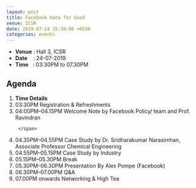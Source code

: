 ```yaml
---
layout: post
title: Facebook Data for Good
venue: ICSR
date: 2019-07-24 15:30:00 +0530
categories: events
---
```

<ul class="mb-5" >
        <li><b>Venue</b> : Hall 3, ICSR</li>
        <li><b>Date</b>&nbsp;&nbsp;&nbsp;  : 24-07-2019</li>
        <li><b>Time</b>&nbsp;&nbsp; : 03:30PM to 07.30PM</li>
</ul>

<h2 class="post-title text-center"> Agenda </h2>
<ol class="publications container mt-4">
  <li class="row">
    <span class="col-2 text-center"><strong> Time </strong> </span>
    <span class="col-10 text-center"><strong> Details</strong> </span>
  </li>
  <li class="row"> 
     <span class="col-2 text-center">
       03:30PM 
       </span>
       <span class="col-10"> Registration & Refreshments 
     </span>
  </li> <li class="row">
     <span class="col-2 text-center">
      04:00PM–04.15PM
       </span> 
       <span class="col-10">
         Welcome Note by Facebook Policy/ team and Prof. Ravindran

     </span>
  </li> <li class="row">
     <span class="col-2 text-center">
       04.35PM–04.55PM
       </span> <span class="col-10">  Case Study by Dr. Sridharakumar Narasimhan, Associate Professor
Chemical Engineering
     </span>
  </li> <li class="row">
     <span class="col-2 text-center">
       04.55PM–05.15PM
       </span> <span class="col-10">
        Case Study by Industry  
     </span>
  </li> <li class="row">
     <span class="col-2 text-center">
       05.15PM–05.30PM
       </span> <span class="col-10">
       Break
     </span>
  </li> <li class="row">
     <span class="col-2 text-center">
       05.30PM–06.30PM
       </span> <span class="col-10">
      Presentation By Alex Pompe (Facebook)
     </span>
  </li>
 <li class="row">
     <span class="col-2 text-center">
       06.30PM–07.00PM
       </span> <span class="col-10">
      Q&A
     </span>
  </li>
<li class="row">
     <span class="col-2 text-center">
       07.00PM onwards
       </span> <span class="col-10">
      Networking & High Tea
     </span>
  </li>


</ol>
<ul>

